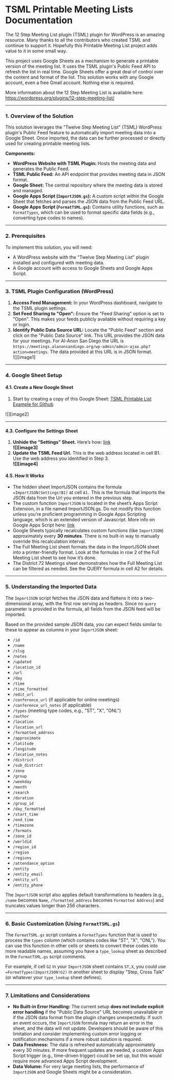 # TSML Printable Meeting Lists Documentation

The 12 Step Meeting List plugin (TSML) plugin for WordPress is an amazing resource. Many thanks to all the contributors who created TSML and continue to support it. Hopefully this Printable Meeting List project adds value to it in some small way.

This project uses Google Sheets as a mechanism to generate a printable version of the meeting list. It uses the TSML plugin's Public Feed API to refresh the list in real time. Google Sheets offer a great deal of control over the content and format of the list. This solution works with any Google account, even a free Gmail account. Nothing else is required.

More information about the 12 Step Meeting List is available here: https://wordpress.org/plugins/12-step-meeting-list/

---

### **1\. Overview of the Solution**

This solution leverages the "Twelve Step Meeting List" (TSML) WordPress plugin's Public Feed feature to automatically import meeting data into a Google Sheet. Once imported, the data can be further processed or directly used for creating printable meeting lists.

**Components:**

* **WordPress Website with TSML Plugin:** Hosts the meeting data and generates the Public Feed.  
* **TSML Public Feed:** An API endpoint that provides meeting data in JSON format.  
* **Google Sheet:** The central repository where the meeting data is stored and managed.  
* **Google Apps Script (`ImportJSON.gs`):** A custom script within the Google Sheet that fetches and parses the JSON data from the Public Feed URL.  
* **Google Apps Script (`FormatTSML.gs`):** Contains utility functions, such as `FormatTypes`, which can be used to format specific data fields (e.g., converting type codes to names).

---

### **2\. Prerequisites**

To implement this solution, you will need:

* A WordPress website with the "Twelve Step Meeting List" plugin installed and configured with meeting data.  
* A Google account with access to Google Sheets and Google Apps Script.

---

### **3\. TSML Plugin Configuration (WordPress)**

1. **Access Feed Management:** In your WordPress dashboard, navigate to the TSML plugin settings.  
2. **Set Feed Sharing to "Open":** Ensure the "Feed Sharing" option is set to "Open". This makes your feeds publicly available without requiring a key or login.  
3. **Identify Public Data Source URL:** Locate the "Public Feed" section and click on the "Public Data Source" link. This URL provides the JSON data for your meetings. For Al-Anon San Diego the URL is `https://meetings.alanonsandiego.org/wp-admin/admin-ajax.php?action=meetings`. The data provided at this URL is in JSON format.  
   ![][image1]

---

### **4\. Google Sheet Setup**

#### **4.1. Create a New Google Sheet**

1. Start by creating a copy of this Google Sheet: [TSML Printable List Example for Github](https://docs.google.com/spreadsheets/d/1RU4QOCS9TTZU_o9LtH_Rsrdg_ZyDS-yrdmmh1NEzC3E/edit?gid=182692349#gid=182692349)

![][image2]

---

#### **4.3. Configure the Settings Sheet**

1. **Unhide the “Settings” Sheet.** Here’s how: [link](https://support.google.com/docs/answer/1218656?hl=en&co=GENIE.Platform%3DDesktop#zippy=%2Chide-or-unhide-a-sheet)  
   **![][image3]**
2. **Update the TSML Feed Url.** This is the web address located in cell B1. Use the web address you identified in Step 3\.  
   **![][image4]**

#### **4.5. How It Works**

* The hidden sheet ImportJSON contains the formula `=ImportJSON(Settings!B1)` at cell `A1.` This is the formula that imports the JSON data from the Url you entered in the previous step.  
* The custom function `ImportJSON` is located in the sheet’s Apps Script Extension, in a file named ImportJSON.gs. Do not modify this function unless you’re proficient programming in Google Apps Scripting language, which is an extended version of Javascript. More info on Google Apps Script here: [link](https://developers.google.com/apps-script/guides/sheets)  
* Google Sheets typically recalculates custom functions (like `ImportJSON`) approximately every **30 minutes**. There is no built-in way to manually override this recalculation interval.  
* The Full Meeting List sheet formats the data in the ImportJSON sheet into a printer-friendly format. Look at the formulas in row 2 of the Full Meeting List sheet to see how it’s done.  
* The District 72 Meetings sheet demonstrates how the Full Meeting List can be filtered as needed. See the QUERY formula in cell A2 for details.

---

### **5\. Understanding the Imported Data**

The `ImportJSON` script fetches the JSON data and flattens it into a two-dimensional array, with the first row serving as headers. Since no `query` parameter is provided in the formula, all fields from the JSON feed will be imported.

Based on the provided sample JSON data, you can expect fields similar to these to appear as columns in your `ImportJSON` sheet:

* `/id`  
* `/name`  
* `/slug`  
* `/notes`  
* `/updated`  
* `/location_id`  
* `/url`  
* `/day`  
* `/time`  
* `/time_formatted`  
* `/edit_url`  
* `/conference_url` (if applicable for online meetings)  
* `/conference_url_notes` (if applicable)  
* `/types` (meeting type codes, e.g., "ST", "X", "ONL")  
* `/author`  
* `/location`  
* `/location_url`  
* `/formatted_address`  
* `/approximate`  
* `/latitude`  
* `/longitude`  
* `/location_notes`  
* `/district`  
* `/sub_district`  
* `/zone`  
* `/group`  
* `/weekday`  
* `/month`  
* `/search`  
* `/duration`  
* `/group_id`  
* `/day_formatted`  
* `/start_time`  
* `/end_time`  
* `/timezone`  
* `/formats`  
* `/zone_id`  
* `/worldid`  
* `/region_id`  
* `/region`  
* `/regions`  
* `/attendance_option`  
* `/entity`  
* `/entity_email`  
* `/entity_url`  
* `/entity_phone`

The `ImportJSON` script also applies default transformations to headers (e.g., `/name` becomes `Name`, `/formatted_address` becomes `Formatted Address`) and truncates values longer than 256 characters.

---

### **6\. Basic Customization (Using `FormatTSML.gs`)**

The `FormatTSML.gs` script contains a `FormatTypes` function that is used to process the `types` column (which contains codes like "ST", "X", "ONL"). You can use this function in other cells or sheets to convert these codes into more readable names, assuming you have a `type_lookup` sheet as described in the `FormatTSML.gs` script comments.

For example, if cell `G2` in your `ImportJSON` sheet contains `ST,X`, you could use `=FormatTypes(ImportJSON!G2)` in another sheet to display "Step, Cross Talk" (or whatever your `type_lookup` sheet defines).

---

### **7\. Limitations and Considerations**

* **No Built-in Error Handling:** The current setup **does not include explicit error handling** if the "Public Data Source" URL becomes unavailable or if the JSON data format from the plugin changes unexpectedly. If such an event occurs, the `ImportJSON` formula may return an error in the sheet, and the data will not update. Developers should be aware of this limitation and consider implementing custom error logging or notification mechanisms if a more robust solution is required.  
* **Data Freshness:** The data is refreshed automatically approximately every 30 minutes. If more frequent updates are needed, a custom Apps Script trigger (e.g., time-driven trigger) could be set up, but this would require more advanced Apps Script development.  
* **Data Volume:** For very large meeting lists, the performance of `ImportJSON` and Google Sheets might be a consideration.
